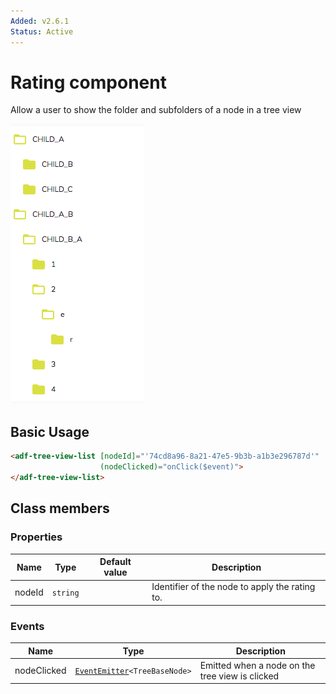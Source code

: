 ```yaml
---
Added: v2.6.1
Status: Active
---
```


# Rating component

Allow a user to show the folder and subfolders of a node in a tree view

![TreeView component screenshot](../docassets/images/tree-view.png)

## Basic Usage

```html
<adf-tree-view-list [nodeId]="'74cd8a96-8a21-47e5-9b3b-a1b3e296787d'" 
                    (nodeClicked)="onClick($event)">
</adf-tree-view-list>
```

## Class members

### Properties

| Name | Type | Default value | Description |
| ---- | ---- | ------------- | ----------- |
| nodeId | `string` |  | Identifier of the node to apply the rating to. |

### Events

| Name | Type | Description |
| ---- | ---- | ----------- |
| nodeClicked | [`EventEmitter`](https://angular.io/api/core/EventEmitter)`<TreeBaseNode>` | Emitted when a node on the tree view is clicked |
